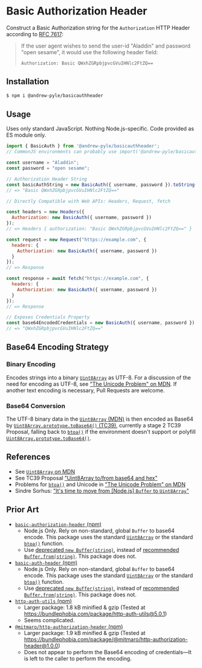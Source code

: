 # Basic Authorization Header
Construct a Basic Authorization string for the `Authorization` HTTP Header according to [RFC 7617][7]:

>If the user agent wishes to send the user-id "Aladdin" and password "open sesame", it would use the following header field:
>```
>Authorization: Basic QWxhZGRpbjpvcGVuIHNlc2FtZQ==
>```

## Installation
```bash
$ npm i @andrew-pyle/basicauthheader
```

## Usage
Uses only standard JavaScript. Nothing Node.js-specific. Code provided as ES module only.
```js
import { BasicAuth } from '@andrew-pyle/basicauthheader';
// CommonJS environments can probably use import('@andrew-pyle/basicauthheader')

const username = "Aladdin";
const password = "open sesame";

// Authorization Header String
const basicAuthString = new BasicAuth({ username, password }).toString(); 
// => "Basic QWxhZGRpbjpvcGVuIHNlc2FtZQ=="

// Directly Compatible with Web APIs: Headers, Request, fetch

const headers = new Headers({
  Authorization: new BasicAuth({ username, password })
});
// => Headers { authorization: "Basic QWxhZGRpbjpvcGVuIHNlc2FtZQ==" }

const request = new Request("https://example.com", {
  headers: {
    Authorization: new BasicAuth({ username, password })
  }
});
// => Response

const response = await fetch("https://example.com", {
  headers: {
    Authorization: new BasicAuth({ username, password })
  }
});
// => Response

// Exposes Credentials Property
const base64EncodedCredentials = new BasicAuth({ username, password }).credentials;
// => "QWxhZGRpbjpvcGVuIHNlc2FtZQ=="
```

## Base64 Encoding Strategy

### Binary Encoding
Encodes strings into a binary [`Uint8Array`][1] as UTF-8. For a discussion of the need for encoding as UTF-8, see ["The Unicode Problem" on MDN][4]. If another text encoding is necessary, Pull Requests are welcome.

### Base64 Conversion
The UTF-8 binary data in the [`Uint8Array` (MDN)][1] is then encoded as Base64 by [`Uint8Array.prototype.toBase64()` (TC39)][2], currently a stage 2 TC39 Proposal, falling back to [`btoa()`][3] if the environment doesn't support or polyfill [`Uint8Array.prototype.toBase64()`][2].

## References
- See [`Uint8Array` on MDN][1]
- See TC39 Proposal ["Uint8Array to/from base64 and hex"][2]
- Problems for [`btoa()`][3] and Unicode in ["The Unicode Problem" on MDN][4]
- Sindre Sorhus: ["It's time to move from [Node.js] `Buffer` to `Uint8Array`"](https://sindresorhus.com/blog/goodbye-nodejs-buffer)

## Prior Art
- [`basic-authorization-header` (npm)](https://www.npmjs.com/package/basic-authorization-header) 
  - Node.js Only. Rely on non-standard, global `Buffer` to base64 encode. This package uses the standard [`Uint8Array`][1] or the standard [`btoa()`][3] function.
  - Use [deprecated `new Buffer(string)`][5], instead of [recommended `Buffer.from(string)`][6]. This package does not.
- [`basic-auth-header` (npm)](https://www.npmjs.com/package/basic-auth-header)
  - Node.js Only. Rely on non-standard, global `Buffer` to base64 encode. This package uses the standard [`Uint8Array`][1] or the standard [`btoa()`][3] function.
  - Use [deprecated `new Buffer(string)`][5], instead of [recommended `Buffer.from(string)`][6]. This package does not.
- [`http-auth-utils` (npm)](https://www.npmjs.com/package/http-auth-utils)
  - Larger package: 1.8 kB minified & gzip (Tested at https://bundlephobia.com/package/http-auth-utils@5.0.1)
  - Seems complicated.
- [`@mitmaro/http-authorization-header` (npm)](https://www.npmjs.com/package/@mitmaro/http-authorization-header)
  - Larger package: 1.9 kB minified & gzip (Tested at https://bundlephobia.com/package/@mitmaro/http-authorization-header@1.0.0)
  - Does not appear to perform the Base64 encoding of credentials—It is left to the caller to perform the encoding.
    


[1]: https://developer.mozilla.org/en-US/docs/Web/JavaScript/Reference/Global_Objects/Uint8Array
[2]: https://github.com/tc39/proposal-arraybuffer-base64
[3]: https://developer.mozilla.org/en-US/docs/Web/API/btoa
[4]: https://developer.mozilla.org/en-US/docs/Glossary/Base64#the_unicode_problem
[5]: https://nodejs.org/api/buffer.html#new-bufferstring-encoding
[6]: https://nodejs.org/api/buffer.html#static-method-bufferfromstring-encoding
[7]: https://datatracker.ietf.org/doc/html/rfc7617#section-2